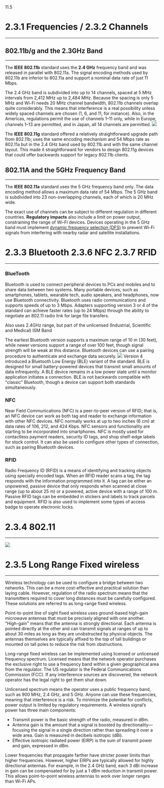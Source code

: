 11.5

# 2.3.1 Frequencies / 2.3.2  Channels
----
## 802.11b/g and the 2.3GHz Band
----
The **IEEE 802.11b** standard uses the **2.4 GHz** frequency band and was released in parallel with 802.11a. The signal encoding methods used by 802.11b are inferior to 802.11a and support a nominal data rate of just 11 Mbps.

The 2.4 GHz band is subdivided into up to 14 channels, spaced at 5 MHz intervals from 2,412 MHz up to 2,484 MHz. Because the spacing is only 5 MHz and Wi-Fi needs 20 MHz channel bandwidth, 802.11b channels overlap quite considerably. This means that interference is a real possibility unless widely spaced channels are chosen (1, 6, and 11, for instance). Also, in the Americas, regulations permit the use of channels 1–11 only, while in Europe, channels 1–13 are permitted, and in Japan, all 14 channels are permitted.
![](Pasted%20image%2020230917131350.png)

The **IEEE 802.11g** standard offered a relatively straightforward upgrade path from 802.11b; uses the same encoding mechanism and 54 Mbps rate as 802.11a but in the 2.4 GHz band used by 802.11b and with the same channel layout. This made it straightforward for vendors to design 802.11g devices that could offer backwards support for legacy 802.11b clients.

## 802.11A and the 5GHz Frequency Band
----
The **IEEE 802.11a** standard uses the 5 GHz frequency band only. The data encoding method allows a maximum data rate of 54 Mbps. The 5 GHz band is subdivided into 23 non-overlapping channels, each of which is 20 MHz wide.

The exact use of channels can be subject to different regulation in different countries. **Regulatory impacts** also include a limit on power output, constraining the range of Wi-Fi devices. Devices operating in the 5 GHz band must implement [dynamic frequency selection (DFS)](dynamic%20frequency%20selection%20(DFS).md) to prevent Wi-Fi signals from interfering with nearby radar and satellite installations.
# 2.3.3 Bluetooth 2.3.6 NFC 2.3.7 RFID
----
### BlueTooth
Bluetooth is used to connect peripheral devices to PCs and mobiles and to share data between two systems. Many portable devices, such as smartphones, tablets, wearable tech, audio speakers, and headphones, now use Bluetooth connectivity. Bluetooth uses radio communications and supports speeds of up to 3 Mbps. Adapters supporting version 3 or 4 of the standard can achieve faster rates (up to 24 Mbps) through the ability to negotiate an 802.11 radio link for large file transfers.

Also uses 2.4GHz range, but part of the unlicensed (Industrial, Scientific and Medical) ISM Band 

The earliest Bluetooth version supports a maximum range of 10 m (30 feet), while newer versions support a range of over 100 feet, though signal strength will be weak at this distance. Bluetooth devices can use a pairing procedure to authenticate and exchange data securely.
![](Pasted%20image%2020230917140029.png)
Version 4 introduced a Bluetooth Low Energy (BLE) variant of the standard. BLE is designed for small battery-powered devices that transmit small amounts of data infrequently. A BLE device remains in a low power state until a monitor application initiates a connection. BLE is not backwards compatible with "classic" Bluetooth, though a device can support both standards simultaneously.

### NFC
Near Field Communications (NFC) is a peer-to-peer version of RFID; that is, an NFC device can work as both tag and reader to exchange information with other NFC devices. NFC normally works at up to two inches (6 cm) at data rates of 106, 212, and 424 Kbps. NFC sensors and functionality are starting to be incorporated into smartphones. NFC is mostly used for contactless payment readers, security ID tags, and shop shelf-edge labels for stock control. It can also be used to configure other types of connection, such as pairing Bluetooth devices.

### RFID
Radio Frequency ID (RFID) is a means of identifying and tracking objects using specially encoded tags. When an RFID reader scans a tag, the tag responds with the information programmed into it. A tag can be either an unpowered, passive device that only responds when scanned at close range (up to about 25 m) or a powered, active device with a range of 100 m. Passive RFID tags can be embedded in stickers and labels to track parcels and equipment. RFID is also used to implement some types of access badge to operate electronic locks.

# 2.3.4 802.11
----
![](Pasted%20image%2020230917142642.png)


# 2.3.5 Long Range Fixed wireless
----
Wireless technology can be used to configure a bridge between two networks. This can be a more cost-effective and practical solution than laying cable. However, regulation of the radio spectrum means that the transmitters required to cover long distances must be carefully configured. These solutions are referred to as long-range fixed wireless.

Point-to-point line of sight fixed wireless uses ground-based high-gain microwave antennas that must be precisely aligned with one another. "High-gain" means that the antenna is strongly directional. Each antenna is pointed directly at the other and can transmit signals at ranges of up to about 30 miles as long as they are unobstructed by physical objects. The antennas themselves are typically affixed to the top of tall buildings or mounted on tall poles to reduce the risk from obstructions.

Long-range fixed wireless can be implemented using licensed or unlicensed frequency spectrum. Licensed means that the network operator purchases the exclusive right to use a frequency band within a given geographical area from the regulator. The US regulator is the Federal Communications Commission (FCC). If any interference sources are discovered, the network operator has the legal right to get them shut down.

Unlicensed spectrum means the operator uses a public frequency band, such as 900 MHz, 2.4 GHz, and 5 GHz. Anyone can use these frequencies, meaning that interference is a risk. To minimize the potential for conflicts, power output is limited by regulatory requirements. A wireless signal’s power has three main components:

- Transmit power is the basic strength of the radio, measured in dBm.
- Antenna gain is the amount that a signal is boosted by directionality—focusing the signal in a single direction rather than spreading it over a wide area. Gain is measured in decibels isotropic (dBi).
- Effective isotropic radiated power (EIRP) is the sum of transmit power and gain, expressed in dBm.

Lower frequencies that propagate farther have stricter power limits than higher frequencies. However, higher EIRPs are typically allowed for highly directional antennas. For example, in the 2.4 GHz band, each 3 dBi increase in gain can be compensated for by just a 1 dBm reduction in transmit power. This allows point-to-point wireless antennas to work over longer ranges than Wi-Fi APs. 